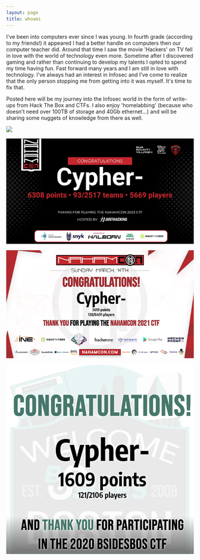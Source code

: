 ```yaml
---
layout: page
title: whoami  
---
```




I've been into computers ever since I was young. In fourth grade (according to my friends!) it appeared I had a better handle on computers then our computer teacher did. Around that time I saw the movie 'Hackers' on TV fell in love with the world of technology even more. Sometime after I discovered gaming and rather than continuing to develop my talents I opted to spend my time having fun. Fast forward many years and I am still in love with technology. I've always had an interest in Infosec and I've come to realize that the only person stopping me from getting into it was myself. It's time to fix that.

Posted here will be my journey into the Infosec world in the form of write-ups from Hack The Box and CTFs. I also enjoy 'homelabbing' (because who doesn't need over 100TB of storage and 40Gb ethernet...) and will be sharing some nuggets of knowledge from there as well.


![](https://www.hackthebox.eu/badge/image/138892)  


![](/images/misc/nahamcon2023.jpg)

![](/images/misc/nahamcon2021.jpg)

![](/images/misc/BSidesBOS.jpg)
